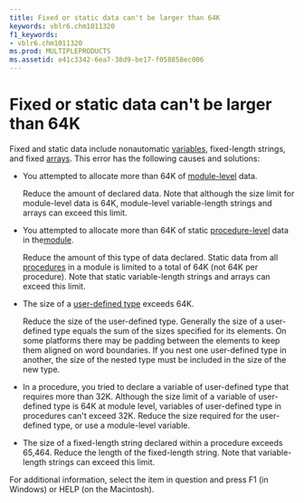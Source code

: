 ```yaml
---
title: Fixed or static data can't be larger than 64K
keywords: vblr6.chm1011320
f1_keywords:
- vblr6.chm1011320
ms.prod: MULTIPLEPRODUCTS
ms.assetid: e41c3342-6ea7-38d9-be17-f058858ec006
---
```



# Fixed or static data can't be larger than 64K

Fixed and static data include nonautomatic [variables](vbe-glossary.md), fixed-length strings, and fixed [arrays](vbe-glossary.md). This error has the following causes and solutions:



- You attempted to allocate more than 64K of [module-level](vbe-glossary.md) data.
    
    Reduce the amount of declared data. Note that although the size limit for module-level data is 64K, module-level variable-length strings and arrays can exceed this limit.
    
- You attempted to allocate more than 64K of static [procedure-level](vbe-glossary.md) data in the[module](vbe-glossary.md).
    
    Reduce the amount of this type of data declared. Static data from all [procedures](vbe-glossary.md) in a module is limited to a total of 64K (not 64K per procedure). Note that static variable-length strings and arrays can exceed this limit.
    
- The size of a [user-defined type](vbe-glossary.md) exceeds 64K.
    
    Reduce the size of the user-defined type. Generally the size of a user-defined type equals the sum of the sizes specified for its elements. On some platforms there may be padding between the elements to keep them aligned on word boundaries. If you nest one user-defined type in another, the size of the nested type must be included in the size of the new type.
    
- In a procedure, you tried to declare a variable of user-defined type that requires more than 32K. Although the size limit of a variable of user-defined type is 64K at module level, variables of user-defined type in procedures can't exceed 32K. Reduce the size required for the user-defined type, or use a module-level variable.
    
- The size of a fixed-length string declared within a procedure exceeds 65,464. Reduce the length of the fixed-length string. Note that variable-length strings can exceed this limit.
    

For additional information, select the item in question and press F1 (in Windows) or HELP (on the Macintosh).

